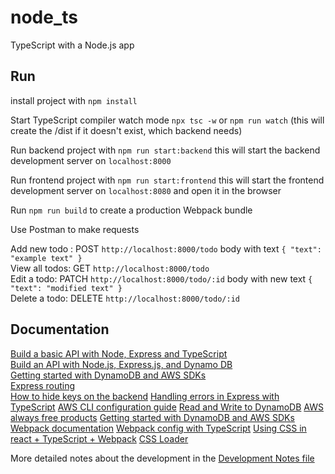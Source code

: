 # node_ts

TypeScript with a Node.js app

## Run

install project with `npm install`

Start TypeScript compiler watch mode `npx tsc -w` or `npm run watch` (this will create the /dist if it doesn't exist, which backend needs)

Run backend project with `npm run start:backend` this will start the backend development server on `localhost:8000`

Run frontend project with `npm run start:frontend` this will start the frontend development server on `localhost:8080` and open it in the browser

Run `npm run build` to create a production Webpack bundle

Use Postman to make requests

Add new todo : POST `http://localhost:8000/todo` body with text `{ "text": "example text" }`  
View all todos: GET `http://localhost:8000/todo`  
Edit a todo: PATCH `http://localhost:8000/todo/:id` body with new text `{ "text": "modified text" }`  
Delete a todo: DELETE `http://localhost:8000/todo/:id`

## Documentation

[Build a basic API with Node, Express and TypeScript](https://www.udemy.com/course/understanding-typescript/learn/lecture/16950324#overview)  
[Build an API with Node.js, Express.js, and Dynamo DB](https://youtu.be/JPQPPLQnyB4)  
[Getting started with DynamoDB and AWS SDKs](https://docs.aws.amazon.com/amazondynamodb/latest/developerguide/GettingStarted.html)  
[Express routing](https://expressjs.com/en/guide/routing.html)  
[How to hide keys on the backend](https://youtu.be/FcwfjMebjTU)
[Handling errors in Express with TypeScript](https://www.codeconcisely.com/posts/how-to-handle-errors-in-express-with-typescript/)
[AWS CLI configuration guide](hhttps://docs.aws.amazon.com/cli/latest/userguide/cli-configure-quickstart.html)
[Read and Write to DynamoDB](https://youtu.be/SU4dZ-qgR1Y)
[AWS always free products](https://aws.amazon.com/free/?all-free-tier.sort-by=item.additionalFields.SortRank&all-free-tier.sort-order=asc&awsf.Free%20Tier%20Types=tier%23always-free&awsf.Free%20Tier%20Categories=*all&awsm.page-all-free-tier=1)
[Getting started with DynamoDB and AWS SDKs](https://docs.aws.amazon.com/amazondynamodb/latest/developerguide/GettingStarted.html)
[Webpack documentation](https://webpack.js.org/guides/)
[Webpack config with TypeScript](https://webpack.js.org/configuration/configuration-languages/#typescript)
[Using CSS in react + TypeScript + Webpack](https://www.carlrippon.com/using-css-react-typescript-with-webpack5/)
[CSS Loader](https://github.com/webpack-contrib/css-loader)

More detailed notes about the development in the [Development Notes file](./dev-notes.md)
